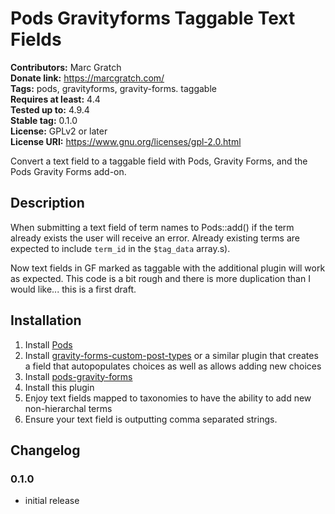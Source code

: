 # Pods Gravityforms Taggable Text Fields #
**Contributors:** Marc Gratch  
**Donate link:** https://marcgratch.com/  
**Tags:** pods, gravityforms, gravity-forms. taggable  
**Requires at least:** 4.4  
**Tested up to:** 4.9.4  
**Stable tag:** 0.1.0  
**License:** GPLv2 or later  
**License URI:** https://www.gnu.org/licenses/gpl-2.0.html  

Convert a text field to a taggable field with Pods, Gravity Forms, and the Pods Gravity Forms add-on.

## Description ##

When submitting a text field of term names to Pods::add() if the term already exists the user will receive an error.
Already existing terms are expected to include `term_id` in the `$tag_data` array.s).

Now text fields in GF marked as taggable with the additional plugin will work as expected.
This code is a bit rough and there is more duplication than I would like... this is a first draft.

## Installation ##

1. Install [Pods](https://wordpress.org/plugins/pods/)
1. Install [gravity-forms-custom-post-types](https://wordpress.org/plugins/gravity-forms-custom-post-types/ ) or a similar plugin that creates a field that autopopulates choices as well as allows adding new choices
1. Install [pods-gravity-forms](https://wordpress.org/plugins/pods-gravity-forms/)
1. Install this plugin
1. Enjoy text fields mapped to taxonomies to have the ability to add new non-hierarchal terms
1. Ensure your text field is outputting comma separated strings.

## Changelog ##

### 0.1.0 ###
* initial release